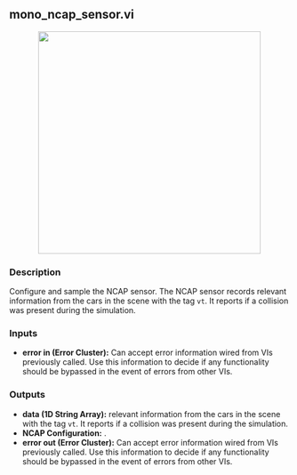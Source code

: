 ## mono_ncap_sensor.vi
<p align="center">
<img src="https://github.com/monoDriveIO/documentation/raw/master/WikiPhotos/LV_client/sensors/mono__ncap__sensorc.png" 
width="400"  />
</p>

### Description 
Configure and sample the NCAP sensor. The NCAP sensor records relevant information from the cars in the scene with the tag `vt`.
It reports if a collision was present during the simulation.

### Inputs
- **error in (Error Cluster):** Can accept error information wired from VIs previously called. Use this information to decide if any functionality should be bypassed in the event of errors from other VIs.


### Outputs

- **data (1D String Array):** relevant information from the cars in the scene with the tag `vt`. 
It reports if a collision was present during the simulation.
- **NCAP Configuration:**  .
- **error out (Error Cluster):** Can accept error information wired from VIs previously called. Use this information to decide if any functionality should be bypassed in the event of errors from other VIs.
